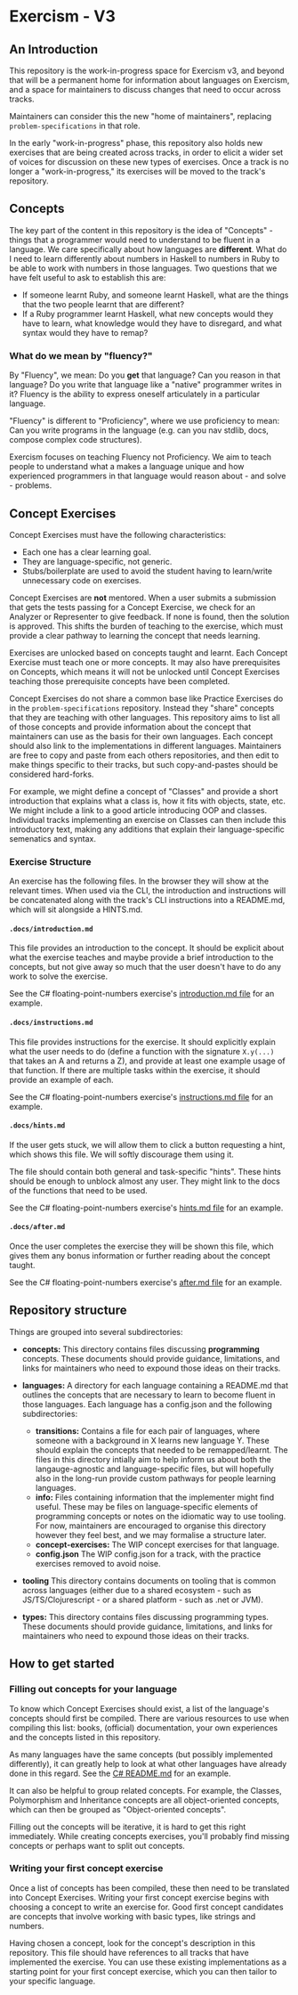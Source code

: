 # Exercism - V3

## An Introduction

This repository is the work-in-progress space for Exercism v3, and beyond that will be a permanent home for information about languages on Exercism, and a space for maintainers to discuss changes that need to occur across tracks.

Maintainers can consider this the new "home of maintainers", replacing `problem-specifications` in that role.

In the early "work-in-progress" phase, this repository also holds new exercises that are being created across tracks, in order to elicit a wider set of voices for discussion on these new types of exercises. Once a track is no longer a "work-in-progress," its exercises will be moved to the track's repository.

## Concepts

The key part of the content in this repository is the idea of "Concepts" - things that a programmer would need to understand to be fluent in a language. We care specifically about how languages are **different**. What do I need to learn differently about numbers in Haskell to numbers in Ruby to be able to work with numbers in those languages. Two questions that we have felt useful to ask to establish this are:

- If someone learnt Ruby, and someone learnt Haskell, what are the things that the two people learnt that are different?
- If a Ruby programmer learnt Haskell, what new concepts would they have to learn, what knowledge would they have to disregard, and what syntax would they have to remap?

### What do we mean by "fluency?"

By "Fluency", we mean: Do you **get** that language? Can you reason in that language? Do you write that language like a "native" programmer writes in it? Fluency is the ability to express oneself articulately in a particular language.

"Fluency" is different to "Proficiency", where we use proficiency to mean: Can you write programs in the language (e.g. can you nav stdlib, docs, compose complex code structures).

Exercism focuses on teaching Fluency not Proficiency. We aim to teach people to understand what a makes a language unique and how experienced programmers in that language would reason about - and solve - problems.

## Concept Exercises

Concept Exercises must have the following characteristics:

- Each one has a clear learning goal.
- They are language-specific, not generic.
- Stubs/boilerplate are used to avoid the student having to learn/write unnecessary code on exercises.

Concept Exercises are **not** mentored. When a user submits a submission that gets the tests passing for a Concept Exercise, we check for an Analyzer or Representer to give feedback. If none is found, then the solution is approved. This shifts the burden of teaching to the exercise, which must provide a clear pathway to learning the concept that needs learning.

Exercises are unlocked based on concepts taught and learnt. Each Concept Exercise must teach one or more concepts. It may also have prerequisites on Concepts, which means it will not be unlocked until Concept Exercises teaching those prerequisite concepts have been completed.

Concept Exercises do not share a common base like Practice Exercises do in the `problem-specifications` repository. Instead they "share" concepts that they are teaching with other languages. This repository aims to list all of those concepts and provide information about the concept that maintainers can use as the basis for their own languages. Each concept should also link to the implementations in different languages. Maintainers are free to copy and paste from each others repositories, and then edit to make things specific to their tracks, but such copy-and-pastes should be considered hard-forks.

For example, we might define a concept of "Classes" and provide a short introduction that explains what a class is, how it fits with objects, state, etc. We might include a link to a good article introducing OOP and classes. Individual tracks implementing an exercise on Classes can then include this introductory text, making any additions that explain their language-specific semenatics and syntax.

### Exercise Structure

An exercise has the following files. In the browser they will show at the relevant times. When used via the CLI, the introduction and instructions will be concatenated along with the track's CLI instructions into a README.md, which will sit alongside a HINTS.md.

#### `.docs/introduction.md`

This file provides an introduction to the concept. It should be explicit about what the exercise teaches and maybe provide a brief introduction to the concepts, but not give away so much that the user doesn't have to do any work to solve the exercise.

See the C# floating-point-numbers exercise's [introduction.md file](./languages/csharp/concept-exercises/floating-point-numbers/.docs/introduction.md) for an example.

#### `.docs/instructions.md`

This file provides instructions for the exercise. It should explicitly explain what the user needs to do (define a function with the signature `X.y(...)` that takes an A and returns a Z), and provide at least one example usage of that function. If there are multiple tasks within the exercise, it should provide an example of each.

See the C# floating-point-numbers exercise's [instructions.md file](./languages/csharp/concept-exercises/floating-point-numbers/.docs/instructions.md) for an example.

#### `.docs/hints.md`

If the user gets stuck, we will allow them to click a button requesting a hint, which shows this file. We will softly discourage them using it.

The file should contain both general and task-specific "hints". These hints should be enough to unblock almost any user. They might link to the docs of the functions that need to be used.

See the C# floating-point-numbers exercise's [hints.md file](./languages/csharp/concept-exercises/floating-point-numbers/.docs/hints.md) for an example.

#### `.docs/after.md`

Once the user completes the exercise they will be shown this file, which gives them any bonus information or further reading about the concept taught.

See the C# floating-point-numbers exercise's [after.md file](./languages/csharp/concept-exercises/floating-point-numbers/.docs/after.md) for an example.

## Repository structure

Things are grouped into several subdirectories:

- **concepts:** This directory contains files discussing **programming** concepts. These documents should provide guidance, limitations, and links for maintainers who need to expound those ideas on their tracks.
- **languages:** A directory for each language containing a README.md that outlines the concepts that are necessary to learn to become fluent in those languages. Each language has a config.json and the following subdirectories:

  - **transitions:** Contains a file for each pair of languages, where someone with a background in X learns new language Y. These should explain the concepts that needed to be remapped/learnt. The files in this directory intially aim to help inform us about both the langauge-agnostic and language-specific files, but will hopefully also in the long-run provide custom pathways for people learning languages.
  - **info:** Files containing information that the implementer might find useful. These may be files on language-specific elements of programming concepts or notes on the idiomatic way to use tooling. For now, maintainers are encouraged to organise this directory however they feel best, and we may formalise a structure later.
  - **concept-exercises:** The WIP concept exercises for that language.
  - **config.json** The WIP config.json for a track, with the practice exercises removed to avoid noise.

- **tooling** This directory contains documents on tooling that is common across languages (either due to a shared ecosystem - such as JS/TS/Clojurescript - or a shared platform - such as .net or JVM).
- **types:** This directory contains files discussing programming types. These documents should provide guidance, limitations, and links for maintainers who need to expound those ideas on their tracks.

## How to get started

### Filling out concepts for your language

To know which Concept Exercises should exist, a list of the language's concepts should first be compiled. There are various resources to use when compiling this list: books, (official) documentation, your own experiences and the concepts listed in this repository.

As many languages have the same concepts (but possibly implemented differently), it can greatly help to look at what other languages have already done in this regard. See the [C# README.md](./languages/csharp/README.md) for an example.

It can also be helpful to group related concepts. For example, the Classes, Polymorphism and Inheritance concepts are all object-oriented concepts, which can then be grouped as "Object-oriented concepts".

Filling out the concepts will be iterative, it is hard to get this right immediately. While creating concepts exercises, you'll probably find missing concepts or perhaps want to split out concepts.

### Writing your first concept exercise

Once a list of concepts has been compiled, these then need to be translated into Concept Exercises. Writing your first concept exercise begins with choosing a concept to write an exercise for. Good first concept candidates are concepts that involve working with basic types, like strings and numbers.

Having chosen a concept, look for the concept's description in this repository. This file should have references to all tracks that have implemented the exercise. You can use these existing implementations as a starting point for your first concept exercise, which you can then tailor to your specific language.
